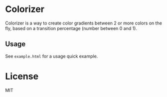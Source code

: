 # Colorizer

Colorizer is a way to create color gradients between 2 or more colors on the
fly, based on a transition percentage (number between 0 and 1). 

## Usage

See `example.html` for a usage quick example.

# License

MIT
